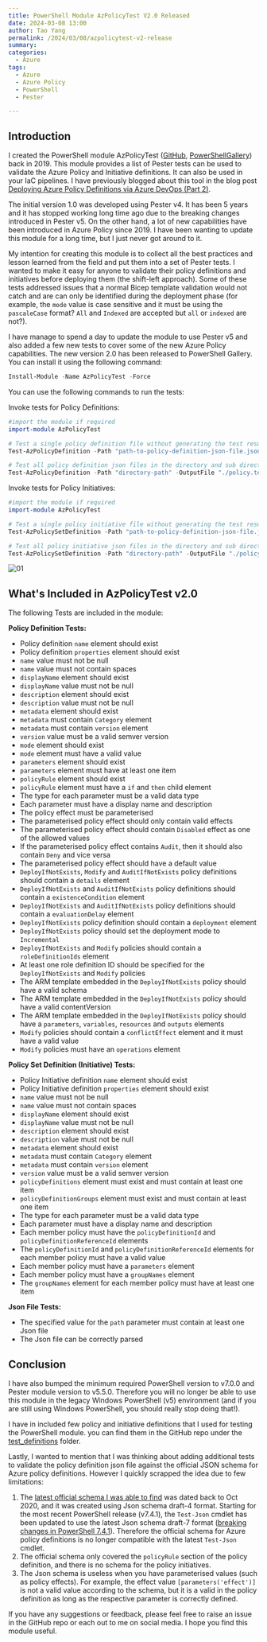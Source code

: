 ```yaml
---
title: PowerShell Module AzPolicyTest V2.0 Released
date: 2024-03-08 13:00
author: Tao Yang
permalink: /2024/03/08/azpolicytest-v2-release
summary:
categories:
  - Azure
tags:
  - Azure
  - Azure Policy
  - PowerShell
  - Pester

---
```


## Introduction
I created the PowerShell module AzPolicyTest ([GitHub](https://github.com/tyconsulting/AzPolicyTest), [PowerShellGallery](https://www.powershellgallery.com/packages/AzPolicyTest)) back in 2019. This module provides a list of Pester tests can be used to validate the Azure Policy and Initiative definitions. It can also be used in your IaC pipelines. I have previously blogged about this tool in the blog post [Deploying Azure Policy Definitions via Azure DevOps (Part 2)](https://blog.tyang.org/2019/05/19/deploying-azure-policy-definitions-via-azure-devops-part-2/).

The initial version 1.0 was developed using Pester v4. It has been 5 years and it has stopped working long time ago due to the breaking changes introduced in Pester v5. On the other hand, a lot of new capabilities have been introduced in Azure Policy since 2019. I have been wanting to update this module for a long time, but I just never got around to it.

My intention for creating this module is to collect all the best practices and lesson learned from the field and put them into a set of Pester tests. I wanted to make it easy for anyone to validate their policy definitions and initiatives before deploying them (the shift-left approach). Some of these tests addressed issues that a normal Bicep template validation would not catch and are can only be identified during the deployment phase (for example, the `mode` value is case sensitive and it must be using the `pascaleCase` format? `All` and `Indexed` are accepted but `all` or `indexed` are not?).

I have manage to spend a day to update the module to use Pester v5 and also added a few new tests to cover some of the new Azure Policy capabilities. The new version 2.0 has been released to PowerShell Gallery. You can install it using the following command:

```powershell
Install-Module -Name AzPolicyTest -Force
```

You can use the following commands to run the tests:

Invoke tests for Policy Definitions:

```powershell
#import the module if required
import-module AzPolicyTest

# Test a single policy definition file without generating the test results output file
Test-AzPolicyDefinition -Path "path-to-policy-definition-json-file.json" -OutputFile "C:\Temp\MyTestResult.xml"

# Test all policy definition json files in the directory and sub directories and store the test results in a file
Test-AzPolicyDefinition -Path "directory-path" -OutputFile "./policy.tests.xml"

```

Invoke tests for Policy Initiatives:

```powershell
#import the module if required
import-module AzPolicyTest

# Test a single policy initiative file without generating the test results output file
Test-AzPolicySetDefinition -Path "path-to-policy-definition-json-file.json" -OutputFile "C:\Temp\MyTestResult.xml"

# Test all policy initiative json files in the directory and sub directories and store the test results in a file
Test-AzPolicySetDefinition -Path "directory-path" -OutputFile "./policy.tests.xml"

```

![01](../../../../assets/images/2024/03/azpolicytest-01.jpg)

## What's Included in AzPolicyTest v2.0

The following Tests are included in the module:

**Policy Definition Tests:**

* Policy definition `name` element should exist
* Policy definition `properties` element should exist
* `name` value must not be null
* `name` value must not contain spaces
* `displayName` element should exist
* `displayName` value must not be null
* `description` element should exist
* `description` value must not be null
* `metadata` element should exist
* `metadata` must contain `Category` element
* `metadata` must contain `version` element
* `version` value must be a valid semver version
* `mode` element should exist
* `mode` element must have a valid value
* `parameters` element should exist
* `parameters` element must have at least one item
* `policyRule` element should exist
* `policyRule` element must have a `if` and `then` child element
* The type for each parameter must be a valid data type
* Each parameter must have a display name and description
* The policy effect must be parameterised
* The parameterised policy effect should only contain valid effects
* The parameterised policy effect should contain `Disabled` effect as one of the allowed values
* If the parameterised policy effect contains `Audit`, then it should also contain `Deny` and vice versa
* The parameterised policy effect should have a default value
* `DeployIfNotExists`, `Modify` and `AuditIfNotExists` policy definitions should contain a `details` element
* `DeployIfNotExists` and `AuditIfNotExists` policy definitions should contain a `existenceCondition` element
* `DeployIfNotExists` and `AuditIfNotExists` policy definitions should contain a `evaluationDelay` element
* `DeployIfNotExists` policy definition should contain a `deployment` element
* `DeployIfNotExists` policy should set the deployment mode to `Incremental`
* `DeployIfNotExists` and `Modify` policies should contain a `roleDefinitionIds` element
* At least one role definition ID should be specified for the `DeployIfNotExists` and `Modify` policies
* The ARM template embedded in the `DeployIfNotExists` policy should have a valid schema
* The ARM template embedded in the `DeployIfNotExists` policy should have a valid contentVersion
* The ARM template embedded in the `DeployIfNotExists` policy should have a `parameters`, `variables`, `resources` and `outputs` elements
* `Modify` policies should contain a `conflictEffect` element and it must have a valid value
* `Modify` policies must have an `operations` element

**Policy Set Definition (Initiative) Tests:**

* Policy Initiative definition `name` element should exist
* Policy Initiative definition `properties` element should exist
* `name` value must not be null
* `name` value must not contain spaces
* `displayName` element should exist
* `displayName` value must not be null
* `description` element should exist
* `description` value must not be null
* `metadata` element should exist
* `metadata` must contain `Category` element
* `metadata` must contain `version` element
* `version` value must be a valid semver version
* `policyDefinitions` element must exist and must contain at least one item
* `policyDefinitionGroups` element must exist and must contain at least one item
* The type for each parameter must be a valid data type
* Each parameter must have a display name and description
* Each member policy must have the `policyDefinitionId` and `policyDefinitionReferenceId` elements
* The `policyDefinitionId` and `policyDefinitionReferenceId` elements for each member policy must have a valid value
* Each member policy must have a `parameters` element
* Each member policy must have a `groupNames` element
* The `groupNames` element for each member policy must have at least one item

**Json File Tests:**

* The specified value for the `path` parameter must contain at least one Json file
* The Json file can be correctly parsed

## Conclusion

I have also bumped the minimum required PowerShell version to v7.0.0 and Pester module version to v5.5.0. Therefore you will no longer be able to use this module in the legacy Windows PowerShell (v5) environment (and if you are still using Windows PowerShell, you should really stop doing that!).

I have in included few policy and initiative definitions that I used for testing the PowerShell module. you can find them in the GitHub repo under the [test_definitions](https://github.com/tyconsulting/AzPolicyTest/tree/master/test_definitions) folder.


Lastly, I wanted to mention that I was thinking about adding additional tests to validate the policy definition json file against the official JSON schema for Azure policy definitions. However I quickly scrapped the idea due to few limitations:

1. The [latest official schema I was able to find](https://github.com/Azure/azure-resource-manager-schemas/blob/main/schemas/2020-10-01/policyDefinition.json) was dated back to Oct 2020, and it was created using Json schema draft-4 format. Starting for the most recent PowerShell release (v7.4.1), the `Test-Json` cmdlet has been updated to use the latest Json schema draft-7 format ([breaking changes in PowerShell 7.4.1](https://learn.microsoft.com/en-us/powershell/scripting/whats-new/what-s-new-in-powershell-74?view=powershell-7.4#breaking-changes)). Therefore the official schema for Azure policy definitions is no longer compatible with the latest `Test-Json` cmdlet.
2. The official schema only covered the `policyRule` section of the policy definition, and there is no schema for the policy initiatives.
3. The Json schema is useless when you have parameterised values (such as policy effects). For example, the effect value `[parameters('effect')]` is not a valid value according to the schema, but it is a valid in the policy definition as long as the respective parameter is correctly defined.

If you have any suggestions or feedback, please feel free to raise an issue in the GitHub repo or each out to me on social media. I hope you find this module useful.
